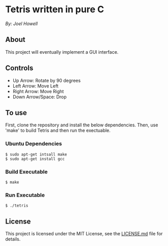 # Tetris written in pure C

*By: Joel Howell*

## About 
This project will eventually implement a GUI interface.

## Controls
* Up Arrow: Rotate by 90 degrees
* Left Arrow: Move Left
* Right Arrow: Move Right
* Down Arrow/Space: Drop

## To use
First, clone the repository and install the below dependencies. Then, use 'make' to build Tetris and then run the exectuable.

### Ubuntu Dependencies
```
$ sudo apt-get intsall make
$ sudo apt-get install gcc
```

### Build Executable
```
$ make
```

### Run Executable
```
$ ./tetris
```

## License
This project is licensed under the MIT License, see the [LICENSE.md](LICENSE "MIT License") file for details.